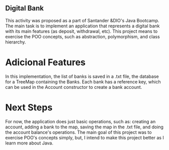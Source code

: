 ## Digital Bank
This activity was proposed as a part of Santander &DIO's Java Bootcamp. The main task is to implement an application that represents a digital bank with its main features (as deposit, withdrawal, etc).
This project means to exercise the POO concepts, such as abstraction, polymorphism, and class hierarchy.

# Adicional Features
In this implementation, the list of banks is saved in a .txt file, the database for a TreeMap containing the Banks. Each bank has a reference key, which can be used in the Account constructor to create a bank account. 

# Next Steps
For now, the application does just basic operations, such as: creating an account, adding a bank to the map, saving the map in the .txt file, and doing the account balance's operations. The main goal of this project was to exercise POO's concepts simply, but, I intend to make this project better as I learn more about Java. 
